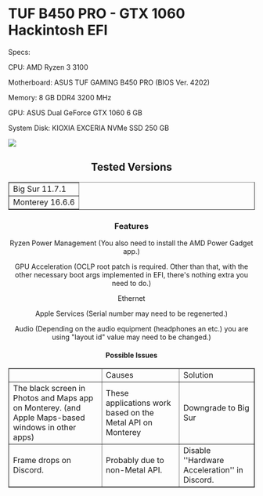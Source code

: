 # TUF B450 PRO - GTX 1060 Hackintosh EFI


Specs:


CPU: AMD Ryzen 3 3100 


Motherboard: ASUS TUF GAMING B450 PRO (BIOS Ver. 4202)


Memory: 8 GB DDR4 3200 MHz


GPU: ASUS Dual GeForce GTX 1060 6 GB


System Disk: KIOXIA EXCERIA NVMe SSD 250 GB




<img src="https://cdn.discordapp.com/attachments/1107452798297182279/1186621170137702462/Ekran_Resmi_2023-12-19_13.45.56.png?ex=6593ea15&is=65817515&hm=96dbee9c3e938d3efcac8f1a0f937ed0a9aa6e73e602fc4425433921dc403881&">





<article>
  <header>
    <h1>Tested Versions</h1>




<!DOCTYPE html>
<html>
<head>
 
</head>
<body>
 
<table border=1>
    <tr>
        <td>Big Sur 11.7.1</td>
    </tr>
    <tr>
        <td>Monterey 16.6.6</td>
    </tr>
   
</table>

</body>
</html>









<article>
  <header>
    <h1>Features</h1>





Ryzen Power Management (You also need to install the AMD Power Gadget app.)


GPU Acceleration (OCLP root patch is required. Other than that, with the other necessary boot args implemented in EFI, there's nothing extra you need to do.)


Ethernet


Apple Services (Serial number may need to be regenerted.)


Audio (Depending on the audio equipment (headphones an etc.) you are using "layout id" value may need to be changed.)


<article>
   <header>
     <h1>Possible Issues</h1>






<table border="1">
    <body>
        <tr>
            <td>&nbsp;</td>
            <td>Causes</td>
            <td>Solution<br />
            </td>
        </tr>
        <tr>
            <td>The black screen in Photos and Maps app on Monterey. (and Apple Maps-based windows in other apps)</td>
            <td>These applications work based on the Metal API on Monterey</td>
            <td>Downgrade to Big Sur</td>
        </tr>
        <tr>
            <td>Frame drops on Discord.</td>
            <td>Probably due to non-Metal API.</td> 
            <td>Disable ''Hardware Acceleration'' in Discord.</td>
        </tr>
    </body>
</table> 




